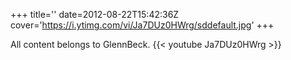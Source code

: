 +++
title=''
date=2012-08-22T15:42:36Z
cover='https://i.ytimg.com/vi/Ja7DUz0HWrg/sddefault.jpg'
+++

All content belongs to GlennBeck.
{{< youtube Ja7DUz0HWrg >}}
